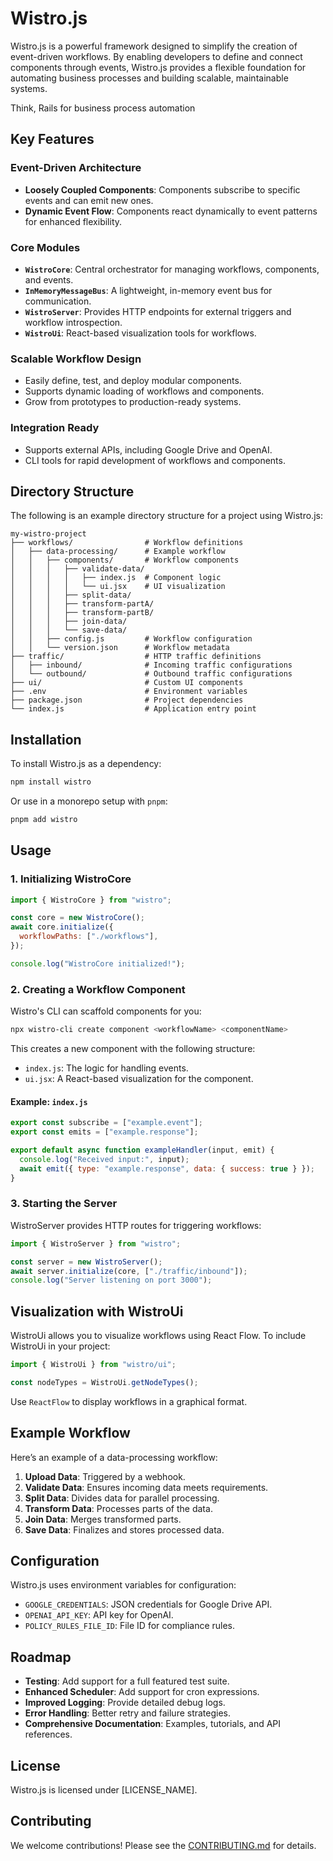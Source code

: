 # Wistro.js

Wistro.js is a powerful framework designed to simplify the creation of event-driven workflows. By enabling developers to define and connect components through events, Wistro.js provides a flexible foundation for automating business processes and building scalable, maintainable systems.

Think, Rails for business process automation

## Key Features

### Event-Driven Architecture

- **Loosely Coupled Components**: Components subscribe to specific events and can emit new ones.
- **Dynamic Event Flow**: Components react dynamically to event patterns for enhanced flexibility.

### Core Modules

- **`WistroCore`**: Central orchestrator for managing workflows, components, and events.
- **`InMemoryMessageBus`**: A lightweight, in-memory event bus for communication.
- **`WistroServer`**: Provides HTTP endpoints for external triggers and workflow introspection.
- **`WistroUi`**: React-based visualization tools for workflows.

### Scalable Workflow Design

- Easily define, test, and deploy modular components.
- Supports dynamic loading of workflows and components.
- Grow from prototypes to production-ready systems.

### Integration Ready

- Supports external APIs, including Google Drive and OpenAI.
- CLI tools for rapid development of workflows and components.

## Directory Structure

The following is an example directory structure for a project using Wistro.js:

```
my-wistro-project
├── workflows/                # Workflow definitions
│   ├── data-processing/      # Example workflow
│   │   ├── components/       # Workflow components
│   │   │   ├── validate-data/
│   │   │   │   ├── index.js  # Component logic
│   │   │   │   └── ui.jsx    # UI visualization
│   │   │   ├── split-data/
│   │   │   ├── transform-partA/
│   │   │   ├── transform-partB/
│   │   │   ├── join-data/
│   │   │   └── save-data/
│   │   ├── config.js         # Workflow configuration
│   │   └── version.json      # Workflow metadata
├── traffic/                  # HTTP traffic definitions
│   ├── inbound/              # Incoming traffic configurations
│   └── outbound/             # Outbound traffic configurations
├── ui/                       # Custom UI components
├── .env                      # Environment variables
├── package.json              # Project dependencies
└── index.js                  # Application entry point
```

## Installation

To install Wistro.js as a dependency:

```bash
npm install wistro
```

Or use in a monorepo setup with `pnpm`:

```bash
pnpm add wistro
```

## Usage

### 1. Initializing WistroCore

```javascript
import { WistroCore } from "wistro";

const core = new WistroCore();
await core.initialize({
  workflowPaths: ["./workflows"],
});

console.log("WistroCore initialized!");
```

### 2. Creating a Workflow Component

Wistro's CLI can scaffold components for you:

```bash
npx wistro-cli create component <workflowName> <componentName>
```

This creates a new component with the following structure:

- `index.js`: The logic for handling events.
- `ui.jsx`: A React-based visualization for the component.

#### Example: `index.js`

```javascript
export const subscribe = ["example.event"];
export const emits = ["example.response"];

export default async function exampleHandler(input, emit) {
  console.log("Received input:", input);
  await emit({ type: "example.response", data: { success: true } });
}
```

### 3. Starting the Server

WistroServer provides HTTP routes for triggering workflows:

```javascript
import { WistroServer } from "wistro";

const server = new WistroServer();
await server.initialize(core, ["./traffic/inbound"]);
console.log("Server listening on port 3000");
```

## Visualization with WistroUi

WistroUi allows you to visualize workflows using React Flow. To include WistroUi in your project:

```javascript
import { WistroUi } from "wistro/ui";

const nodeTypes = WistroUi.getNodeTypes();
```

Use `ReactFlow` to display workflows in a graphical format.

## Example Workflow

Here’s an example of a data-processing workflow:

1. **Upload Data**: Triggered by a webhook.
2. **Validate Data**: Ensures incoming data meets requirements.
3. **Split Data**: Divides data for parallel processing.
4. **Transform Data**: Processes parts of the data.
5. **Join Data**: Merges transformed parts.
6. **Save Data**: Finalizes and stores processed data.

## Configuration

Wistro.js uses environment variables for configuration:

- `GOOGLE_CREDENTIALS`: JSON credentials for Google Drive API.
- `OPENAI_API_KEY`: API key for OpenAI.
- `POLICY_RULES_FILE_ID`: File ID for compliance rules.

## Roadmap

- **Testing**: Add support for a full featured test suite.
- **Enhanced Scheduler**: Add support for cron expressions.
- **Improved Logging**: Provide detailed debug logs.
- **Error Handling**: Better retry and failure strategies.
- **Comprehensive Documentation**: Examples, tutorials, and API references.

## License

Wistro.js is licensed under [LICENSE_NAME].

## Contributing

We welcome contributions! Please see the [CONTRIBUTING.md](CONTRIBUTING.md) for details.
